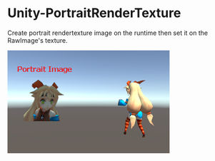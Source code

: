# Unity-PortraitRenderTexture

Create portrait rendertexture image on the runtime then set it on the RawImage's texture.

![screenshot](./Images/screenshot01.png "screenshot")